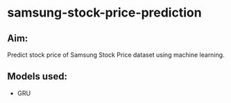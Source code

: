 # samsung-stock-price-prediction
## Aim:
Predict stock price of Samsung Stock Price dataset using machine learning.
## Models used: 
- GRU
